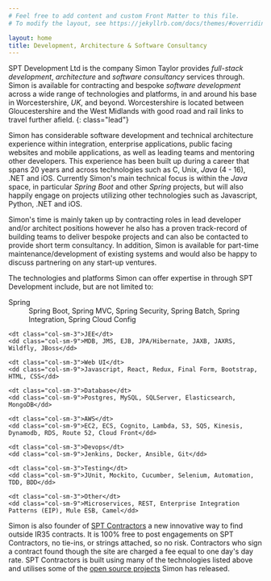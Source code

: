 ```yaml
---
# Feel free to add content and custom Front Matter to this file.
# To modify the layout, see https://jekyllrb.com/docs/themes/#overriding-theme-defaults

layout: home
title: Development, Architecture & Software Consultancy
---
```


SPT Development Ltd is the company Simon Taylor provides *full-stack* *development*, *architecture* and *software consultancy* services through. Simon is available for contracting and bespoke *software development* across a wide range of technologies and platforms, in and around his base in Worcestershire, *UK*, and beyond. Worcestershire is located between Gloucestershire and the West Midlands with good road and rail links to travel further afield.
{: class="lead"}

Simon has considerable software development and technical architecture experience within integration, enterprise applications, public facing websites and mobile applications, as well as leading teams and mentoring other developers. This experience has been built up during a career that spans 20 years and across technologies such as C, Unix, *Java* (4 - 16), .NET and iOS. Currently Simon's main technical focus is within the *Java* space, in particular *Spring Boot* and other *Spring* projects, but will also happily engage on projects utilizing other technologies such as Javascript, Python, .NET and iOS.

Simon's time is mainly taken up by contracting roles in lead developer and/or architect positions however he also has a proven track-record of building teams to deliver bespoke projects and can also be contacted to provide short term consultancy. In addition, Simon is available for part-time maintenance/development of existing systems and would also be happy to discuss partnering on any start-up ventures.
        
The technologies and platforms Simon can offer expertise in through SPT Development include, but are not limited to:

<dl class="row">
    <dt class="col-sm-3">Spring</dt>
    <dd class="col-sm-9">Spring Boot, Spring MVC, Spring Security, Spring Batch, Spring Integration, Spring Cloud Config</dd>
                
    <dt class="col-sm-3">JEE</dt>
    <dd class="col-sm-9">MDB, JMS, EJB, JPA/Hibernate, JAXB, JAXRS, Wildfly, JBoss</dd>

    <dt class="col-sm-3">Web UI</dt>
    <dd class="col-sm-9">Javascript, React, Redux, Final Form, Bootstrap, HTML, CSS</dd>

    <dt class="col-sm-3">Database</dt>
    <dd class="col-sm-9">Postgres, MySQL, SQLServer, Elasticsearch, MongoDB</dd>

    <dt class="col-sm-3">AWS</dt>
    <dd class="col-sm-9">EC2, ECS, Cognito, Lambda, S3, SQS, Kinesis, Dynamodb, RDS, Route 52, Cloud Front</dd>

    <dt class="col-sm-3">Devops</dt>
    <dd class="col-sm-9">Jenkins, Docker, Ansible, Git</dd>

    <dt class="col-sm-3">Testing</dt>
    <dd class="col-sm-9">JUnit, Mockito, Cucumber, Selenium, Automation, TDD, BDD</dd>

    <dt class="col-sm-3">Other</dt>
    <dd class="col-sm-9">Microservices, REST, Enterprise Integration Patterns (EIP), Mule ESB, Camel</dd>
</dl>

Simon is also founder of <a href="https://spt.contractors">SPT Contractors</a> a new innovative way to find outside IR35 contracts. It is 100% free to post engagements on SPT Contractors, no tie-ins, or strings attached, so no risk. Contractors who sign a contract found though the site are charged a fee equal to one day's day rate. SPT Contractors is built using many of the technologies listed above and utilises some of the [open source projects](/opensource) Simon has released.

